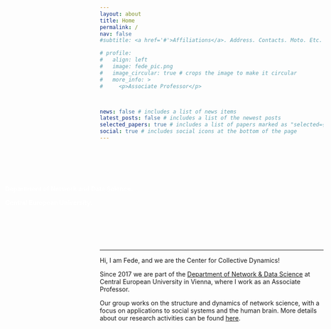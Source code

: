 ```yaml
---
layout: about
title: Home
permalink: /
nav: false
#subtitle: <a href='#'>Affiliations</a>. Address. Contacts. Moto. Etc.

# profile:
#   align: left
#   image: fede_pic.png
#   image_circular: true # crops the image to make it circular
#   more_info: >
#     <p>Associate Professor</p>



news: false # includes a list of news items
latest_posts: false # includes a list of the newest posts
selected_papers: true # includes a list of papers marked as "selected={true}"
social: true # includes social icons at the bottom of the page
---
```


<style>
  .full-width-banner {
    margin: 0 auto;
    padding: 0;
    width: 100vw;
    position: relative;
    left: 50%;
    right: 50%;
    margin-left: -50vw;
    margin-right: -50vw;
    background-image: url('assets/img/Etna.jpg');
    background-size: cover;
    background-position: center;
    color: white; /* Keeps the general text color as white */
    padding: 70px 0; /* Keeps top and bottom padding, removes left/right padding */
    text-align: left; /* Aligns text to the left */
  }
  .banner-content {
    max-width: 1200px; /* Adjust this to match your site's content width */
    margin: 0 auto; /* Centers the content block within the banner */
    padding: 0 15px; /* Adds padding inside the content block */
  }
  .banner-content h1, .banner-content p {
    font-weight: bold; /* Makes both the heading and paragraph text bold */
  }
  .banner-description {
    color: white; /* Specific class for the description to make it orange */
  }
</style>

<div class="full-width-banner">
  <div class="banner-content">
    <p class="banner-description">Department of Network and Data Science.</p>
    <p class="banner-description">Central European University.</p>
  </div>
</div>


---


Hi, I am Fede, and we are the Center for Collective Dynamics!

Since 2017 we are part of the [Department of Network & Data Science](https://networkdatascience.ceu.edu/) at Central European University in Vienna, where I work as an Associate Professor.

Our group works on the structure and dynamics of network science, with a focus on applications to social systems and the human brain. More details about our research activities can be found [here](https://fedebattiston.github.io/projects/).